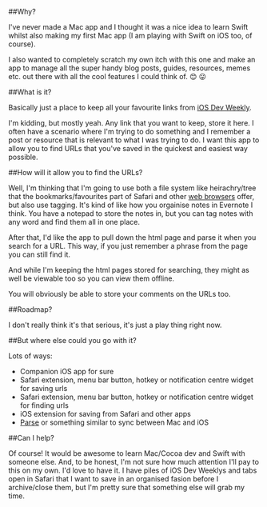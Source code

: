 ##Why?

I've never made a Mac app and I thought it was a nice idea to learn Swift whilst also making my first Mac app (I am playing with Swift on iOS too, of course).

I also wanted to completely scratch my own itch with this one and make an app to manage all the super handy blog posts, guides, resources, memes etc. out there with all the cool features I could think of. :blush: :stuck_out_tongue:

##What is it?

Basically just a place to keep all your favourite links from [iOS Dev Weekly](https://iosdevweekly.com).

I'm kidding, but mostly yeah. Any link that you want to keep, store it here. I often have a scenario where I'm trying to do something and I remember a post or resource that is relevant to what I was trying to do. I want this app to allow you to find URLs that you've saved in the quickest and easiest way possible.

##How will it allow you to find the URLs?

Well, I'm thinking that I'm going to use both a file system like heirachry/tree that the bookmarks/favourites part of Safari and other [web browsers](http://weknowmemes.com/wp-content/uploads/2013/09/conversations-between-browsers-2.jpg) offer, but also use tagging. It's kind of like how you orgainise notes in Evernote I think. You have a notepad to store the notes in, but you can tag notes with any word and find them all in one place.

After that, I'd like the app to pull down the html page and parse it when you search for a URL. This way, if you just remember a phrase from the page you can still find it.

And while I'm keeping the html pages stored for searching, they might as well be viewable too so you can view them offline.

You will obviously be able to store your comments on the URLs too.

##Roadmap?

I don't really think it's that serious, it's just a play thing right now.

##But where else could you go with it?

Lots of ways:

- Companion iOS app for sure
- Safari extension, menu bar button, hotkey or notification centre widget for saving urls
- Safari extension, menu bar button, hotkey or notification centre widget for finding urls
- iOS extension for saving from Safari and other apps
- [Parse](http://parse.com) or something similar to sync between Mac and iOS

##Can I help?

Of course! It would be awesome to learn Mac/Cocoa dev and Swift with someone else. And, to be honest, I'm not sure how much attention I'll pay to this on my own. I'd love to have it. I have piles of iOS Dev Weeklys and tabs open in Safari that I want to save in an organised fasion before I archive/close them, but I'm pretty sure that something else will grab my time.